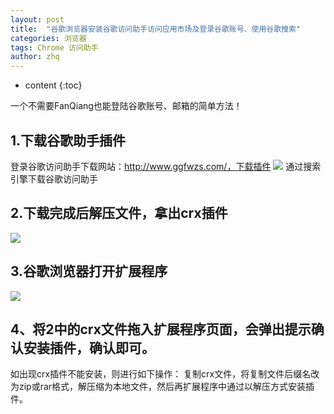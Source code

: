 ```yaml
---
layout: post
title:  "谷歌浏览器安装谷歌访问助手访问应用市场及登录谷歌账号、使用谷歌搜索"
categories: 浏览器
tags: Chrome 访问助手
author: zhq
---
```


* content
{:toc}

一个不需要FanQiang也能登陆谷歌账号、邮箱的简单方法！



## 1.下载谷歌助手插件
登录谷歌访问助手下载网站：http://www.ggfwzs.com/，下载插件
![](https://img-blog.csdn.net/20180529192546319?watermark/2/text/aHR0cHM6Ly9ibG9nLmNzZG4ubmV0L3UwMTQ2NTM4NTQ=/font/5a6L5L2T/fontsize/400/fill/I0JBQkFCMA==/dissolve/70)
通过搜索引擎下载谷歌访问助手

## 2.下载完成后解压文件，拿出crx插件
![](https://img-blog.csdn.net/20180529192655610?watermark/2/text/aHR0cHM6Ly9ibG9nLmNzZG4ubmV0L3UwMTQ2NTM4NTQ=/font/5a6L5L2T/fontsize/400/fill/I0JBQkFCMA==/dissolve/70)

## 3.谷歌浏览器打开扩展程序
![](https://img-blog.csdn.net/2018052919284899?watermark/2/text/aHR0cHM6Ly9ibG9nLmNzZG4ubmV0L3UwMTQ2NTM4NTQ=/font/5a6L5L2T/fontsize/400/fill/I0JBQkFCMA==/dissolve/70)

## 4、将2中的crx文件拖入扩展程序页面，会弹出提示确认安装插件，确认即可。
如出现crx插件不能安装，则进行如下操作：
复制crx文件，将复制文件后缀名改为zip或rar格式，解压缩为本地文件，然后再扩展程序中通过以解压方式安装插件。
